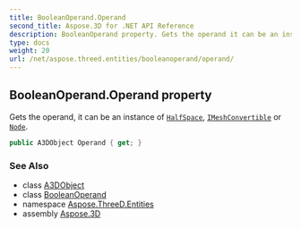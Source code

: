 ```yaml
---
title: BooleanOperand.Operand
second_title: Aspose.3D for .NET API Reference
description: BooleanOperand property. Gets the operand it can be an instance of HalfSpace IMeshConvertible or Node
type: docs
weight: 20
url: /net/aspose.threed.entities/booleanoperand/operand/
---
```

## BooleanOperand.Operand property

Gets the operand, it can be an instance of [`HalfSpace`](../../halfspace/), [`IMeshConvertible`](../../imeshconvertible/) or [`Node`](../../../aspose.threed/node/).

```csharp
public A3DObject Operand { get; }
```

### See Also

* class [A3DObject](../../../aspose.threed/a3dobject/)
* class [BooleanOperand](../)
* namespace [Aspose.ThreeD.Entities](../../booleanoperand/)
* assembly [Aspose.3D](../../../)


